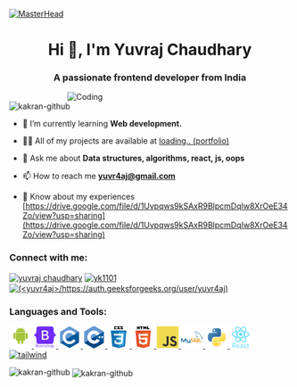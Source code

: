 <!--### Hi there 👋-->

<!--
**kakran-github/kakran-github** is a ✨ _special_ ✨ repository because its `README.md` (this file) appears on your GitHub profile.

Here are some ideas to get you started:

- 🔭 I’m currently working on ...
- 🌱 I’m currently learning ...
- 👯 I’m looking to collaborate on ...
- 🤔 I’m looking for help with ...
- 💬 Ask me about ...
- 📫 How to reach me: ...
- 😄 Pronouns: ...
- ⚡ Fun fact: ...
-->
[![MasterHead](https://camo.githubusercontent.com/84dd57d843b72ab017cc3345b7ad89c3c42a4a3cb8e13595dc4184affd21ca64/68747470733a2f2f626c6f672e6269742e61692f77702d636f6e74656e742f75706c6f6164732f323031382f30392f486f772d746f2d456d6265642d4769744875622d47697374732d696e2d596f75722d446f63756d656e74732d426c6f672d42616e6e65722e706e67)](https://kakran-github.io)

<h1 align="center">Hi 👋, I'm Yuvraj Chaudhary</h1>
<h3 align="center">A passionate frontend developer from India</h3>
<img align="right" alt="Coding" width="400" src="https://media.licdn.com/dms/image/D5612AQF0td1eeX2hOQ/article-cover_image-shrink_720_1280/0/1668116755349?e=1712188800&v=beta&t=ijpHcoTcPAx9qr7N9wZmZi_d9jiiPQ_o6R8wNaSQSxg">


<p align="left"> <img src="https://komarev.com/ghpvc/?username=kakran-github&label=Profile%20views&color=0e75b6&style=flat" alt="kakran-github" /> </p>


- 🌱 I’m currently learning **Web development.**

- 👨‍💻 All of my projects are available at [loading.. (portfolio)](loading.. (portfolio))

- 💬 Ask me about **Data structures, algorithms, react, js, oops**

- 📫 How to reach me **yuvr4aj@gmail.com**

- 📄 Know about my experiences [https://drive.google.com/file/d/1Uvpqws9kSAxR9BlpcmDqIw8XrOeE34Zo/view?usp=sharing](https://drive.google.com/file/d/1Uvpqws9kSAxR9BlpcmDqIw8XrOeE34Zo/view?usp=sharing)

<h3 align="left">Connect with me:</h3>
<p align="left">
<a href="https://linkedin.com/in/yuvraj chaudhary" target="blank"><img align="center" src="https://raw.githubusercontent.com/rahuldkjain/github-profile-readme-generator/master/src/images/icons/Social/linked-in-alt.svg" alt="yuvraj chaudhary" height="30" width="40" /></a>
<a href="https://www.leetcode.com/yk1101" target="blank"><img align="center" src="https://raw.githubusercontent.com/rahuldkjain/github-profile-readme-generator/master/src/images/icons/Social/leet-code.svg" alt="yk1101" height="30" width="40" /></a>
<a href="https://auth.geeksforgeeks.org/user/(<yuvr4aj>/https://auth.geeksforgeeks.org/user/yuvr4aj)" target="blank"><img align="center" src="https://raw.githubusercontent.com/rahuldkjain/github-profile-readme-generator/master/src/images/icons/Social/geeks-for-geeks.svg" alt="(<yuvr4aj>/https://auth.geeksforgeeks.org/user/yuvr4aj)" height="30" width="40" /></a>
</p>

<h3 align="left">Languages and Tools:</h3>
<p align="left"> <a href="https://developer.android.com" target="_blank" rel="noreferrer"> <img src="https://raw.githubusercontent.com/devicons/devicon/master/icons/android/android-original-wordmark.svg" alt="android" width="40" height="40"/> </a> <a href="https://getbootstrap.com" target="_blank" rel="noreferrer"> <img src="https://raw.githubusercontent.com/devicons/devicon/master/icons/bootstrap/bootstrap-plain-wordmark.svg" alt="bootstrap" width="40" height="40"/> </a> <a href="https://www.cprogramming.com/" target="_blank" rel="noreferrer"> <img src="https://raw.githubusercontent.com/devicons/devicon/master/icons/c/c-original.svg" alt="c" width="40" height="40"/> </a> <a href="https://www.w3schools.com/cpp/" target="_blank" rel="noreferrer"> <img src="https://raw.githubusercontent.com/devicons/devicon/master/icons/cplusplus/cplusplus-original.svg" alt="cplusplus" width="40" height="40"/> </a> <a href="https://www.w3schools.com/css/" target="_blank" rel="noreferrer"> <img src="https://raw.githubusercontent.com/devicons/devicon/master/icons/css3/css3-original-wordmark.svg" alt="css3" width="40" height="40"/> </a> <a href="https://www.w3.org/html/" target="_blank" rel="noreferrer"> <img src="https://raw.githubusercontent.com/devicons/devicon/master/icons/html5/html5-original-wordmark.svg" alt="html5" width="40" height="40"/> </a> <a href="https://developer.mozilla.org/en-US/docs/Web/JavaScript" target="_blank" rel="noreferrer"> <img src="https://raw.githubusercontent.com/devicons/devicon/master/icons/javascript/javascript-original.svg" alt="javascript" width="40" height="40"/> </a> <a href="https://www.mysql.com/" target="_blank" rel="noreferrer"> <img src="https://raw.githubusercontent.com/devicons/devicon/master/icons/mysql/mysql-original-wordmark.svg" alt="mysql" width="40" height="40"/> </a> <a href="https://www.python.org" target="_blank" rel="noreferrer"> <img src="https://raw.githubusercontent.com/devicons/devicon/master/icons/python/python-original.svg" alt="python" width="40" height="40"/> </a> <a href="https://reactjs.org/" target="_blank" rel="noreferrer"> <img src="https://raw.githubusercontent.com/devicons/devicon/master/icons/react/react-original-wordmark.svg" alt="react" width="40" height="40"/> </a><a href="https://tailwindcss.com/" target="_blank" rel="noreferrer"> <img src="https://www.vectorlogo.zone/logos/tailwindcss/tailwindcss-icon.svg" alt="tailwind" width="40" height="40"/> </a> </p>

<p><img align="left" src="https://github-readme-stats.vercel.app/api/top-langs?username=kakran-github&show_icons=true&locale=en&layout=compact" alt="kakran-github" /></p>

<p>&nbsp;<img align="center" src="https://github-readme-stats.vercel.app/api?username=kakran-github&show_icons=true&locale=en" alt="kakran-github" /></p>
